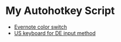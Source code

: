 # My Autohotkey Script

* [Evernote color switch](./evernote.color)
* [US keyboard for DE input method](./uks.dei)
